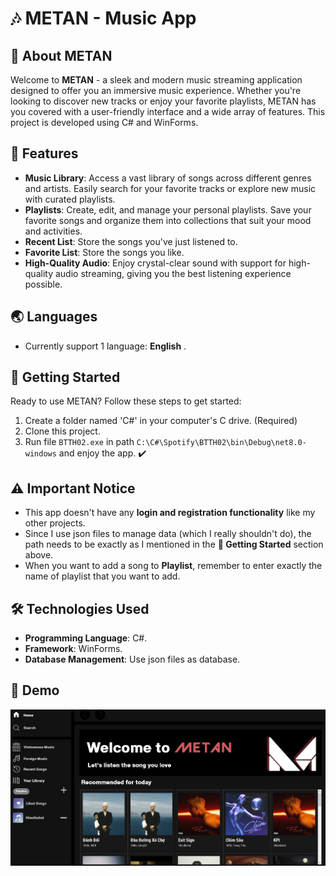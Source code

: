 # 🎶 METAN - Music App
## 🎵 About METAN
Welcome to **METAN** - a sleek and modern music streaming application designed to offer you an immersive music experience. Whether you're looking to discover new tracks or enjoy your favorite playlists, METAN has you covered with a user-friendly interface and a wide array of features. This project is developed using C# and WinForms.
## 🌟 Features
- **Music Library**: Access a vast library of songs across different genres and artists. Easily search for your favorite tracks or explore new music with curated playlists.
- **Playlists**: Create, edit, and manage your personal playlists. Save your favorite songs and organize them into collections that suit your mood and activities.
- **Recent List**: Store the songs you've just listened to.
- **Favorite List**: Store the songs you like.
- **High-Quality Audio**: Enjoy crystal-clear sound with support for high-quality audio streaming, giving you the best listening experience possible.
## 🌏 Languages 
- Currently support 1 language: __English__ .
## 🚀 Getting Started
Ready to use METAN? Follow these steps to get started:
1. Create a folder named 'C#' in your computer's C drive. (Required)
2. Clone this project.
4. Run file `BTTH02.exe` in path `C:\C#\Spotify\BTTH02\bin\Debug\net8.0-windows` and enjoy the app. ✔️
## ⚠️ Important Notice
- This app doesn't have any __login and registration functionality__ like my other projects.
- Since I use json files to manage data (which I really shouldn't do), the path needs to be exactly as I mentioned in the __🚀 Getting Started__ section above.
- When you want to add a song to __Playlist__, remember to enter exactly the name of playlist that you want to add.
## 🛠️ Technologies Used
- **Programming Language**: C#.
- **Framework**: WinForms.
- **Database Management**: Use json files as database.
## 👀 Demo
![Demo](./demo/home_page.jpg)
